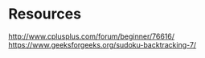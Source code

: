 # Resources
http://www.cplusplus.com/forum/beginner/76616/
https://www.geeksforgeeks.org/sudoku-backtracking-7/
